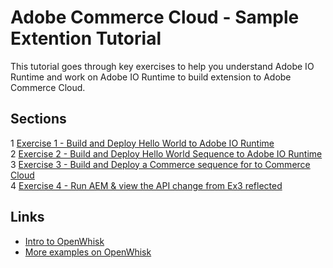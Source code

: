 Adobe Commerce Cloud - Sample Extention Tutorial
================================================

This tutorial goes through key exercises to help you understand Adobe IO Runtime and work on Adobe IO Runtime to build extension to Adobe Commerce Cloud. 

Sections
--------

1 [Exercise 1 - Build and Deploy Hello World to Adobe IO Runtime](exercise-01/tutorial-01-hello-world.md)  
2 [Exercise 2 - Build and Deploy Hello World Sequence to Adobe IO Runtime](exercise-02/tutorial-02-hello-world-sequence.md)  
3 [Exercise 3 - Build and Deploy a Commerce sequence for to Commerce Cloud](exercise-03/tutorial-03-extend-ccif.md)  
4 [Exercise 4 - Run AEM & view the API change from Ex3 reflected](exercise-04/tutorial-04-modify-deploy-ccif-sequence.md) 

Links
-----
* [Intro to OpenWhisk](https://www.youtube.com/watch?v=phsSvI7JB48 )
* [More examples on OpenWhisk](https://www.raymondcamden.com/2017/01/06/an-example-of-an-openwhisk-sequence)
